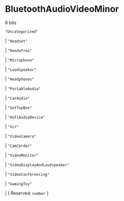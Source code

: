 # **BluetoothAudioVideoMinor**

6 bits

`"Uncategorized"`

| `"Headset"`

| `"HandsFree"`

| `"Microphone"`

| `"Loudspeaker"`

| `"Headphones"`

| `"PortableAudio"`

| `"CarAudio"`

| `"SetTopBox"`

| `"HiFiAudioDevice"`

| `"Vcr"`

| `"VideoCamera"`

| `"CamCorder"`

| `"VideoMonitor"`

| `"VideoDisplayAndLoudspeaker"`

| `"VideoConferencing"`

| `"GamingToy"`

| { Reserved: `number` }
